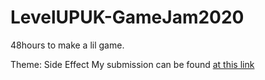 # LevelUPUK-GameJam2020
48hours to make a lil game.

Theme: Side Effect
My submission can be found [at this link](https://vypa.itch.io/shooting-is-the-side-effect)
